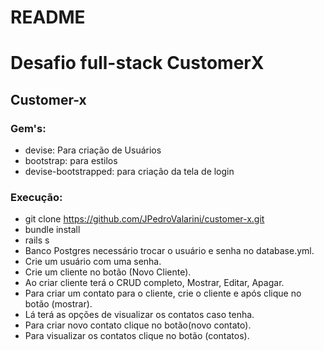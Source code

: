 # README

# Desafio full-stack CustomerX

## Customer-x

### Gem's:

  - devise: Para criação de Usuários
  - bootstrap: para estilos
  - devise-bootstrapped: para criação da tela de login

### Execução:

  - git clone https://github.com/JPedroValarini/customer-x.git
  - bundle install
  - rails s
  - Banco Postgres necessário trocar o usuário e senha no database.yml.
  - Crie um usuário com uma senha.
  - Crie um cliente no botão (Novo Cliente).
  - Ao criar cliente terá o CRUD completo, Mostrar, Editar, Apagar.
  - Para criar um contato para o cliente, crie o cliente e após clique no botão (mostrar).
  - Lá terá as opções de visualizar os contatos caso tenha.
  - Para criar novo contato clique no botão(novo contato).
  - Para visualizar os contatos clique no botão (contatos).
